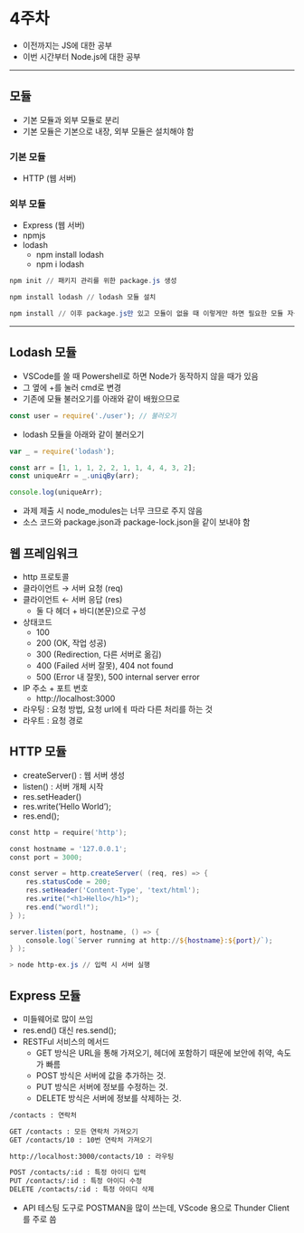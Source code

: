 # 4주차

- 이전까지는 JS에 대한 공부
- 이번 시간부터 Node.js에 대한 공부

---

## 모듈

- 기본 모듈과 외부 모듈로 분리
- 기본 모듈은 기본으로 내장, 외부 모듈은 설치해야 함

### 기본 모듈

- HTTP (웹 서버)

### 외부 모듈

- Express (웹 서버)
- npmjs
- lodash
    - npm install lodash
    - npm i lodash

```powershell
npm init // 패키지 관리를 위한 package.js 생성

npm install lodash // lodash 모듈 설치

npm install // 이후 package.js만 있고 모듈이 없을 때 이렇게만 하면 필요한 모듈 자동 설치
```

---

## Lodash 모듈

- VSCode를 쓸 때 Powershell로 하면 Node가 동작하지 않을 때가 있음
- 그 옆에 +를 눌러 cmd로 변경
- 기존에 모듈 불러오기를 아래와 같이 배웠으므로

```jsx
const user = require('./user'); // 불러오기
```

- lodash 모듈을 아래와 같이 불러오기

```jsx
var _ = require('lodash');

const arr = [1, 1, 1, 2, 2, 1, 1, 4, 4, 3, 2];
const uniqueArr = _.uniqBy(arr);

console.log(uniqueArr);
```

- 과제 제출 시 node_modules는 너무 크므로 주지 않음
- 소스 코드와 package.json과 package-lock.json을 같이 보내야 함

## 웹 프레임워크

- http 프로토콜
- 클라이언트 → 서버 요청 (req)
- 클라이언트 ← 서버 응답 (res)
    - 둘 다 헤더 + 바디(본문)으로 구성
- 상태코드
    - 100
    - 200 (OK, 작업 성공)
    - 300 (Redirection, 다른 서버로 옮김)
    - 400 (Failed 서버 잘못), 404 not found
    - 500 (Error 내 잘못), 500 internal server error
- IP 주소 + 포트 번호
    - http://localhost:3000
- 라우팅 : 요청 방법, 요청 url에ㅔ 따라 다른 처리를 하는 것
- 라우트 : 요청 경로

## HTTP 모듈

- createServer() : 웹 서버 생성
- listen() : 서버 개체 시작
- res.setHeader()
- res.write(’Hello World’);
- res.end();

```powershell
const http = require('http');

const hostname = '127.0.0.1';
const port = 3000;

const server = http.createServer( (req, res) => {
    res.statusCode = 200;
    res.setHeader('Content-Type', 'text/html');
    res.write("<h1>Hello</h1>");
    res.end("wordl!");
} );

server.listen(port, hostname, () => {
    console.log(`Server running at http://${hostname}:${port}/`);
} );
```

```powershell
> node http-ex.js // 입력 시 서버 실행
```

## Express 모듈

- 미들웨어로 많이 쓰임
- res.end() 대신 res.send();
- RESTFul 서비스의 메서드
    - GET 방식은 URL을 통해 가져오기, 헤더에 포함하기 때문에 보안에 취약, 속도가 빠름
    - POST 방식은 서버에 값을 추가하는 것.
    - PUT 방식은 서버에 정보를 수정하는 것.
    - DELETE 방식은 서버에 정보를 삭제하는 것.

```html
/contacts : 연락처

GET /contacts : 모든 연락처 가져오기 
GET /contacts/10 : 10번 연락처 가져오기

http://localhost:3000/contacts/10 : 라우팅

POST /contacts/:id : 특정 아이디 입력
PUT /contacts/:id : 특정 아이디 수정
DELETE /contacts/:id : 특정 아이디 삭제
```

- API 테스팅 도구로 POSTMAN을 많이 쓰는데, VScode 용으로 Thunder Client를 주로 씀